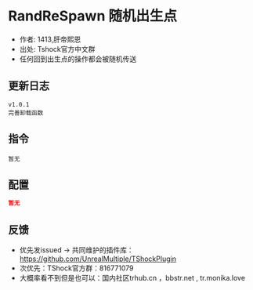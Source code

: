 # RandReSpawn 随机出生点

- 作者: 1413,肝帝熙恩
- 出处: Tshock官方中文群
- 任何回到出生点的操作都会被随机传送

## 更新日志

```
v1.0.1
完善卸载函数
```

## 指令

```
暂无
```

## 配置

```json
暂无
```
## 反馈
- 优先发issued -> 共同维护的插件库：https://github.com/UnrealMultiple/TShockPlugin
- 次优先：TShock官方群：816771079
- 大概率看不到但是也可以：国内社区trhub.cn ，bbstr.net , tr.monika.love